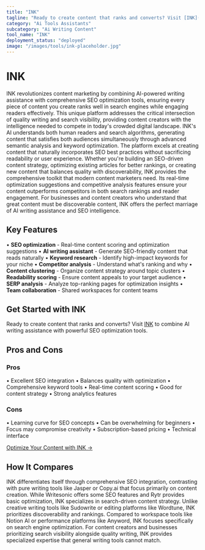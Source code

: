 ```yaml
---
title: "INK"
tagline: "Ready to create content that ranks and converts? Visit [INK](https://inkforall.com) to combine AI writing assistance with powerful SEO optimization to..."
category: "Ai Tools Assistants"
subcategory: "Ai Writing Content"
tool_name: "INK"
deployment_status: "deployed"
image: "/images/tools/ink-placeholder.jpg"
---
```


# INK

INK revolutionizes content marketing by combining AI-powered writing assistance with comprehensive SEO optimization tools, ensuring every piece of content you create ranks well in search engines while engaging readers effectively. This unique platform addresses the critical intersection of quality writing and search visibility, providing content creators with the intelligence needed to compete in today's crowded digital landscape. INK's AI understands both human readers and search algorithms, generating content that satisfies both audiences simultaneously through advanced semantic analysis and keyword optimization. The platform excels at creating content that naturally incorporates SEO best practices without sacrificing readability or user experience. Whether you're building an SEO-driven content strategy, optimizing existing articles for better rankings, or creating new content that balances quality with discoverability, INK provides the comprehensive toolkit that modern content marketers need. Its real-time optimization suggestions and competitive analysis features ensure your content outperforms competitors in both search rankings and reader engagement. For businesses and content creators who understand that great content must be discoverable content, INK offers the perfect marriage of AI writing assistance and SEO intelligence.

## Key Features

• **SEO optimization** - Real-time content scoring and optimization suggestions
• **AI writing assistant** - Generate SEO-friendly content that reads naturally
• **Keyword research** - Identify high-impact keywords for your niche
• **Competitor analysis** - Understand what's ranking and why
• **Content clustering** - Organize content strategy around topic clusters
• **Readability scoring** - Ensure content appeals to your target audience
• **SERP analysis** - Analyze top-ranking pages for optimization insights
• **Team collaboration** - Shared workspaces for content teams

## Get Started with INK

Ready to create content that ranks and converts? Visit [INK](https://inkforall.com) to combine AI writing assistance with powerful SEO optimization tools.

## Pros and Cons

### Pros
• Excellent SEO integration
• Balances quality with optimization
• Comprehensive keyword tools
• Real-time content scoring
• Good for content strategy
• Strong analytics features

### Cons
• Learning curve for SEO concepts
• Can be overwhelming for beginners
• Focus may compromise creativity
• Subscription-based pricing
• Technical interface

[Optimize Your Content with INK →](https://inkforall.com)

## How It Compares

INK differentiates itself through comprehensive SEO integration, contrasting with pure writing tools like Jasper or Copy.ai that focus primarily on content creation. While Writesonic offers some SEO features and Rytr provides basic optimization, INK specializes in search-driven content strategy. Unlike creative writing tools like Sudowrite or editing platforms like Wordtune, INK prioritizes discoverability and rankings. Compared to workspace tools like Notion AI or performance platforms like Anyword, INK focuses specifically on search engine optimization. For content creators and businesses prioritizing search visibility alongside quality writing, INK provides specialized expertise that general writing tools cannot match.